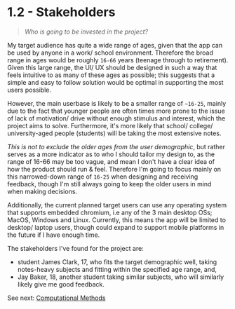 # 1.2 - Stakeholders

> _Who is going to be invested in the project?_

My target audience has quite a wide range of ages, given that the app can be used by anyone in a work/ school environment. Therefore the broad range in ages would be roughly `16-66` years (teenage through to retirement). Given this large range, the UI/ UX should be designed in such a way that feels intuitive to as many of these ages as possible; this suggests that a simple and easy to follow solution would be optimal in supporting the most users possible.

However, the main userbase is likely to be a smaller range of `~16-25`, mainly due to the fact that younger people are often times more prone to the issue of lack of motivation/ drive without enough stimulus and interest, which the project aims to solve. Furthermore, it's more likely that school/ college/ university-aged people (students) will be taking the most extensive notes.

_This is not to exclude the older ages from the user demographic_, but rather serves as a more indicator as to who I should tailor my design to, as the range of 16-66 may be too vague, and mean I don't have a clear idea of how the product should run & feel. Therefore I'm going to focus mainly on this narrowed-down range of `16-25` when designing and receiving feedback, though I'm still always going to keep the older users in mind when making decisions.

Additionally, the current planned target users can use any operating system that supports embedded chromium, i.e any of the 3 main desktop OSs; MacOS, Windows and Linux. Currently, this means the app will be limited to desktop/ laptop users, though could expand to support mobile platforms in the future if I have enough time.

The stakeholders I've found for the project are:

- student James Clark, 17, who fits the target demographic well, taking notes-heavy subjects and fitting within the specified age range, and,
- Jay Baker, 18, another student taking similar subjects, who will similarly likely give me good feedback.

See next: [Computational Methods](1.3-computational_methods.md)
